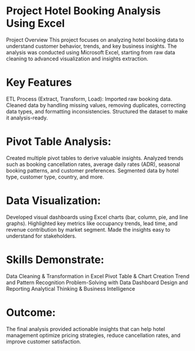 # Project Hotel Booking Analysis Using Excel

Project Overview
This project focuses on analyzing hotel booking data to understand customer behavior, trends, and key business insights. The analysis was conducted using Microsoft Excel, starting from raw data cleaning to advanced visualization and insights extraction.


# Key Features

ETL Process (Extract, Transform, Load):
Imported raw booking data.
Cleaned data by handling missing values, removing duplicates, correcting data types, and formatting inconsistencies.
Structured the dataset to make it analysis-ready.


# Pivot Table Analysis:

Created multiple pivot tables to derive valuable insights.
Analyzed trends such as booking cancellation rates, average daily rates (ADR), seasonal booking patterns, and customer preferences.
Segmented data by hotel type, customer type, country, and more.


# Data Visualization:

Developed visual dashboards using Excel charts (bar, column, pie, and line graphs).
Highlighted key metrics like occupancy trends, lead time, and revenue contribution by market segment.
Made the insights easy to understand for stakeholders.


# Skills Demonstrate:

Data Cleaning & Transformation in Excel
Pivot Table & Chart Creation
Trend and Pattern Recognition
Problem-Solving with Data
Dashboard Design and Reporting
Analytical Thinking & Business Intelligence


# Outcome:

The final analysis provided actionable insights that can help hotel management optimize pricing strategies, reduce cancellation rates, and improve customer satisfaction.
